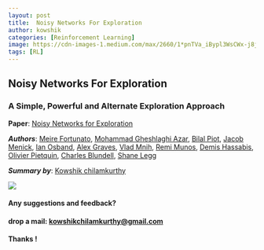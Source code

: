 ```yaml
---
layout: post
title:  Noisy Networks For Exploration
author: kowshik
categories: [Reinforcement Learning]
image: https://cdn-images-1.medium.com/max/2660/1*pnTVa_iBypl3WsCWx-j8jA.png
tags: [RL]
---
```


## Noisy Networks For Exploration

### A Simple, Powerful and Alternate Exploration Approach

**Paper**: [Noisy Networks for Exploration](https://arxiv.org/abs/1706.10295)

***Authors***: [Meire Fortunato](https://arxiv.org/search/cs?searchtype=author&query=Fortunato%2C+M), [Mohammad Gheshlaghi Azar](https://arxiv.org/search/cs?searchtype=author&query=Azar%2C+M+G), [Bilal Piot](https://arxiv.org/search/cs?searchtype=author&query=Piot%2C+B), [Jacob Menick](https://arxiv.org/search/cs?searchtype=author&query=Menick%2C+J), [Ian Osband](https://arxiv.org/search/cs?searchtype=author&query=Osband%2C+I), [Alex Graves](https://arxiv.org/search/cs?searchtype=author&query=Graves%2C+A), [Vlad Mnih](https://arxiv.org/search/cs?searchtype=author&query=Mnih%2C+V), [Remi Munos](https://arxiv.org/search/cs?searchtype=author&query=Munos%2C+R), [Demis Hassabis](https://arxiv.org/search/cs?searchtype=author&query=Hassabis%2C+D), [Olivier Pietquin](https://arxiv.org/search/cs?searchtype=author&query=Pietquin%2C+O), [Charles Blundell](https://arxiv.org/search/cs?searchtype=author&query=Blundell%2C+C), [Shane Legg](https://arxiv.org/search/cs?searchtype=author&query=Legg%2C+S)

***Summary by***: [Kowshik chilamkurthy](undefined)

![](https://cdn-images-1.medium.com/max/2660/1*pnTVa_iBypl3WsCWx-j8jA.png)

#### Any suggestions and feedback? 
#### drop a mail: kowshikchilamkurthy@gmail.com
#### Thanks !
